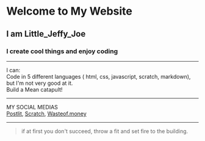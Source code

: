 # Welcome to My Website

## I am Little\_Jeffy\_Joe

### I create cool things and enjoy coding

___

I can:  
Code in 5 different languages ( html, css, javascript, scratch, markdown), but I'm not very good at it.  
Build a Mean catapult!

___

MY SOCIAL MEDIAS  
[Postlit](https://www.postlit.dev/users/little-jeffy-joe/), [Scratch](https://scratch.mit.edu/users/Little_Jeffy_Joe), [Wasteof.money](https://wasteof.money/users/little_jeffy_joe)

___

> if at first you don't succeed, throw a fit and set fire to the building.
